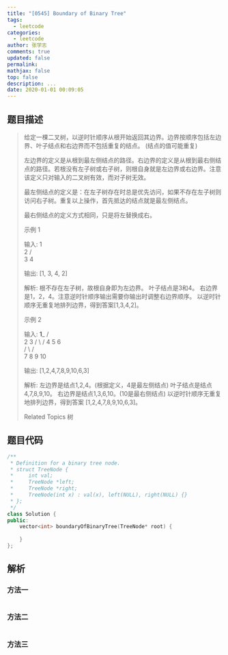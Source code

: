 ```yaml
---
title: "[0545] Boundary of Binary Tree"
tags:
  - leetcode
categories:
  - leetcode
author: 张学志
comments: true
updated: false
permalink:
mathjax: false
top: false
description: ...
date: 2020-01-01 00:09:05
---
```


## 题目描述

> 给定一棵二叉树，以逆时针顺序从根开始返回其边界。边界按顺序包括左边界、叶子结点和右边界而不包括重复的结点。 (结点的值可能重复) 
> 
> 左边界的定义是从根到最左侧结点的路径。右边界的定义是从根到最右侧结点的路径。若根没有左子树或右子树，则根自身就是左边界或右边界。注意该定义只对输入的二叉树有效，而对子树无效。 
> 
> 最左侧结点的定义是：在左子树存在时总是优先访问，如果不存在左子树则访问右子树。重复以上操作，首先抵达的结点就是最左侧结点。 
> 
> 最右侧结点的定义方式相同，只是将左替换成右。 
> 
> 示例 1 
> 
> 输入:
> 1
> \
> 2
> / \
> 3   4
> 
> 输出:
> [1, 3, 4, 2]
> 
> 解析:
> 根不存在左子树，故根自身即为左边界。
> 叶子结点是3和4。
> 右边界是1，2，4。注意逆时针顺序输出需要你输出时调整右边界顺序。
> 以逆时针顺序无重复地排列边界，得到答案[1,3,4,2]。
> 
> 
> 
> 
> 示例 2 
> 
> 输入:
> ____1_____
> /          \
> 2            3
> / \          / 
> 4   5        6   
> / \      / \
> 7   8    9  10  
> 
> 输出:
> [1,2,4,7,8,9,10,6,3]
> 
> 解析:
> 左边界是结点1,2,4。(根据定义，4是最左侧结点)
> 叶子结点是结点4,7,8,9,10。
> 右边界是结点1,3,6,10。(10是最右侧结点)
> 以逆时针顺序无重复地排列边界，得到答案 [1,2,4,7,8,9,10,6,3]。
> 
> 
> 
> Related Topics 树

## 题目代码

```cpp
/**
 * Definition for a binary tree node.
 * struct TreeNode {
 *     int val;
 *     TreeNode *left;
 *     TreeNode *right;
 *     TreeNode(int x) : val(x), left(NULL), right(NULL) {}
 * };
 */
class Solution {
public:
    vector<int> boundaryOfBinaryTree(TreeNode* root) {
        
    }
};
```

## 解析

### 方法一

```cpp

```

### 方法二

```cpp

```

### 方法三

```cpp

```

